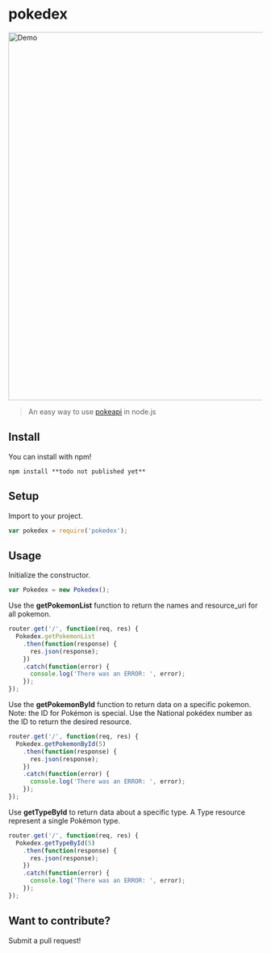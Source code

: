 # pokedex
<img width="728" src="http://i.imgur.com/SHuavFt.png?1" alt="Demo">

> An easy way to use [pokeapi](http://pokeapi.co/) in node.js

## Install

You can install with npm!
```
npm install **todo not published yet**
```

## Setup

Import to your project.
```js
var pokedex = require('pokedex');
```

## Usage

Initialize the constructor.
```js
var Pokedex = new Pokedex();
```

Use the **getPokemonList** function to return the names and resource_uri for all pokemon.
```js
router.get('/', function(req, res) {
  Pokedex.getPokemonList
    .then(function(response) {
      res.json(response);
    })
    .catch(function(error) {
      console.log('There was an ERROR: ', error);
    });
});
```

Use the **getPokemonById** function to return data on a specific pokemon.
Note: the ID for Pokémon is special. Use the National pokédex number as the ID to return the desired resource.
```js
router.get('/', function(req, res) {
  Pokedex.getPokemonById(5)
    .then(function(response) {
      res.json(response);
    })
    .catch(function(error) {
      console.log('There was an ERROR: ', error);
    });
});
```

Use **getTypeById** to return data about a specific type. A Type resource represent a single Pokémon type.
```js
router.get('/', function(req, res) {
  Pokedex.getTypeById(5)
    .then(function(response) {
      res.json(response);
    })
    .catch(function(error) {
      console.log('There was an ERROR: ', error);
    });
});
```

## Want to contribute?

Submit a pull request!
